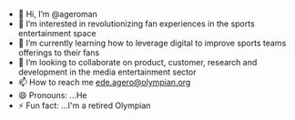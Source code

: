 - 👋 Hi, I’m @ageroman
- 👀 I’m interested in revolutionizing fan experiences in the sports entertainment space
- 🌱 I’m currently learning how to leverage digital to improve sports teams offerings to their fans
- 💞️ I’m looking to collaborate on product, customer, research and development in the media entertainment sector
- 📫 How to reach me ede.agero@olympian.org
- 😄 Pronouns: ...He
- ⚡ Fun fact: ...I'm a retired Olympian

<!---
ageroman/ageroman is a ✨ special ✨ repository because its `README.md` (this file) appears on your GitHub profile.
You can click the Preview link to take a look at your changes.
--->
